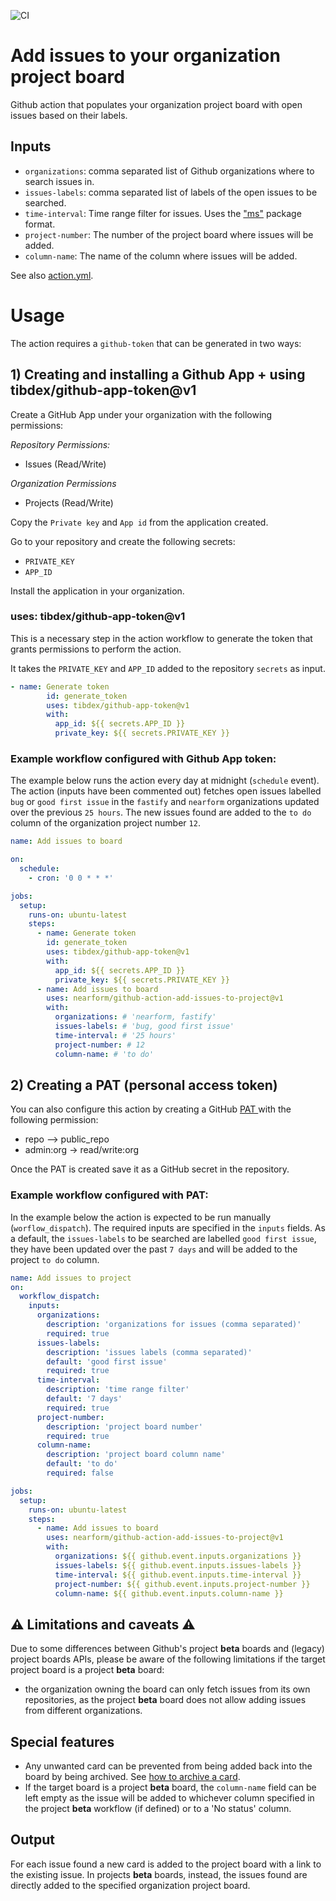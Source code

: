 ![CI](https://github.com/nearform/github-action-add-issues-to-project/actions/workflows/ci.yml/badge.svg)

# Add issues to your organization project board
Github action that populates your organization project board with open issues based on their labels.

## Inputs
- `organizations`: comma separated list of Github organizations where to search issues in.
- `issues-labels`: comma separated list of labels of the open issues to be searched.
- `time-interval`:  Time range filter for issues. Uses the ["ms"](https://www.npmjs.com/package/ms) package format.
- `project-number`: The number of the project board where issues will be added.
- `column-name`: The name of the column where issues will be added.

See also [action.yml](action.yml).

# Usage

The action requires a `github-token` that can be generated in two ways: 

## 1) Creating and installing a Github App + using tibdex/github-app-token@v1

Create a GitHub App under your organization with the following permissions:

*Repository Permissions:*
- Issues (Read/Write)

*Organization Permissions*
- Projects (Read/Write)

Copy the `Private key` and `App id` from the application created.

Go to your repository and create the following secrets:
- `PRIVATE_KEY`
- `APP_ID`

Install the application in your organization.

### uses: tibdex/github-app-token@v1

This is a necessary step in the action workflow to generate the token that grants permissions to perform the action.

It takes the `PRIVATE_KEY` and `APP_ID` added to the repository `secrets` as input.  

```yaml
- name: Generate token
        id: generate_token
        uses: tibdex/github-app-token@v1
        with:
          app_id: ${{ secrets.APP_ID }}
          private_key: ${{ secrets.PRIVATE_KEY }}
```

### Example workflow configured with Github App token:

The example below runs the action every day at midnight (`schedule` event). The action (inputs have been commented out) fetches open issues labelled `bug` or `good first issue` in the `fastify` and `nearform` organizations updated over the previous `25 hours`. The new issues found are added to the `to do` column of the organization project number `12`.

```yaml
name: Add issues to board

on:
  schedule:
    - cron: '0 0 * * *'

jobs:
  setup:
    runs-on: ubuntu-latest
    steps:
      - name: Generate token
        id: generate_token
        uses: tibdex/github-app-token@v1
        with:
          app_id: ${{ secrets.APP_ID }}
          private_key: ${{ secrets.PRIVATE_KEY }}
      - name: Add issues to board
        uses: nearform/github-action-add-issues-to-project@v1
        with:
          organizations: # 'nearform, fastify'
          issues-labels: # 'bug, good first issue'
          time-interval: # '25 hours'
          project-number: # 12
          column-name: # 'to do'

```

## 2) Creating a PAT (personal access token)

You can also configure this action by creating a GitHub [PAT ](https://docs.github.com/en/authentication/keeping-your-account-and-data-secure/creating-a-personal-access-token) with the following permission:
- repo --> public_repo
- admin:org -> read/write:org

Once the PAT is created save it as a GitHub secret in the repository.

### Example workflow configured with PAT:

In the example below the action is expected to be run manually (`worflow_dispatch`). The required inputs are specified in the `inputs` fields. As a default, the `issues-labels` to be searched are labelled `good first issue`, they have been updated over the past `7 days` and will be added to the project `to do` column.

```yaml
name: Add issues to project
on:
  workflow_dispatch:
    inputs:
      organizations:
        description: 'organizations for issues (comma separated)'
        required: true
      issues-labels: 
        description: 'issues labels (comma separated)'
        default: 'good first issue'
        required: true
      time-interval:
        description: 'time range filter'
        default: '7 days'
        required: true
      project-number:
        description: 'project board number'
        required: true
      column-name: 
        description: 'project board column name'
        default: 'to do'
        required: false

jobs:
  setup:
    runs-on: ubuntu-latest
    steps:
      - name: Add issues to board
        uses: nearform/github-action-add-issues-to-project@v1
        with:
          organizations: ${{ github.event.inputs.organizations }}
          issues-labels: ${{ github.event.inputs.issues-labels }}
          time-interval: ${{ github.event.inputs.time-interval }}
          project-number: ${{ github.event.inputs.project-number }}
          column-name: ${{ github.event.inputs.column-name }}

```

## :warning: Limitations and caveats :warning:

Due to some differences between Github's project **beta** boards and (legacy) project boards APIs, please be aware of the following limitations if the target project board is a project **beta** board:
- the organization owning the board can only fetch issues from its own repositories, as the project **beta** board does not allow adding issues from different organizations.

## Special features
 
- Any unwanted card can be prevented from being added back into the board by being archived. See [how to archive a card](https://docs.github.com/en/issues/organizing-your-work-with-project-boards/tracking-work-with-project-boards/archiving-cards-on-a-project-board). 
- If the target board is a project **beta** board, the `column-name` field can be left empty as the issue will be added to whichever column specified in the project **beta** workflow (if defined) or to a 'No status' column.

## Output

For each issue found a new card is added to the project board with a link to the existing issue. In projects **beta** boards, instead, the issues found are directly added to the specified organization project board.
